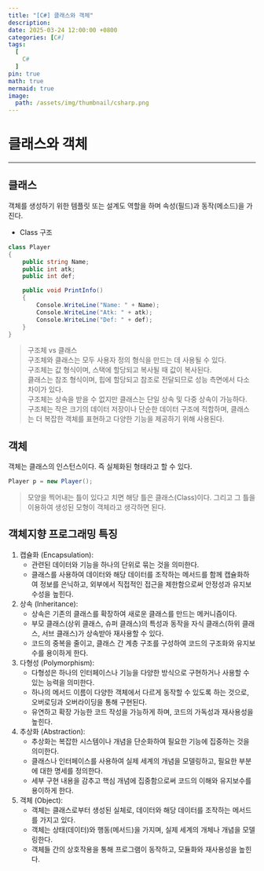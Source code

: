 ```yaml
---
title: "[C#] 클래스와 객체"
description: 
date: 2025-03-24 12:00:00 +0800
categories: [C#]
tags:
  [
    C#
  ]
pin: true
math: true
mermaid: true
image:
  path: /assets/img/thumbnail/csharp.png
---
```


# 클래스와 객체

--- 

## 클래스 

객체를 생성하기 위한 템플릿 또는 설계도 역할을 하며 속성(필드)과 동작(메소드)을 가진다.

- Class 구조
```c#
class Player
{
    public string Name;
    public int atk;
    public int def;

    public void PrintInfo()
    {
        Console.WriteLine("Name: " + Name);
        Console.WriteLine("Atk: " + atk);
        Console.WriteLine("Def: " + def);
    }
}
```

>구조체 vs 클래스  
>구조체와 클래스는 모두 사용자 정의 형식을 만드는 데 사용될 수 있다.  
>구조체는 값 형식이며, 스택에 할당되고 복사될 때 값이 복사된다.  
>클래스는 참조 형식이며, 힙에 할당되고 참조로 전달되므로 성능 측면에서 다소 차이가 있다.  
>구조체는 상속을 받을 수 없지만 클래스는 단일 상속 및 다중 상속이 가능하다.  
>구조체는 작은 크기의 데이터 저장이나 단순한 데이터 구조에 적합하며, 클래스는 더 복잡한 객체를 표현하고 다양한 기능을 제공하기 위해 사용된다.  

## 객체 

객체는 클래스의 인스턴스이다. 즉 실체화된 형태라고 할 수 있다.

```c#
Player p = new Player();
```
> 모양을 찍어내는 틀이 있다고 치면 해당 틀은 클래스(Class)이다. 그리고 그 틀을 이용하여 생성된 모형이 객체라고 생각하면 된다.

## 객체지향 프로그래밍 특징

1. 캡슐화 (Encapsulation):
    - 관련된 데이터와 기능을 하나의 단위로 묶는 것을 의미한다.
    - 클래스를 사용하여 데이터와 해당 데이터를 조작하는 메서드를 함께 캡슐화하여 정보를 은닉하고, 외부에서 직접적인 접근을 제한함으로써 안정성과 유지보수성을 높힌다.
2. 상속 (Inheritance):
    - 상속은 기존의 클래스를 확장하여 새로운 클래스를 만드는 메커니즘이다.
    - 부모 클래스(상위 클래스, 슈퍼 클래스)의 특성과 동작을 자식 클래스(하위 클래스, 서브 클래스)가 상속받아 재사용할 수 있다.
    - 코드의 중복을 줄이고, 클래스 간 계층 구조를 구성하여 코드의 구조화와 유지보수를 용이하게 한다.
3. 다형성 (Polymorphism):
    - 다형성은 하나의 인터페이스나 기능을 다양한 방식으로 구현하거나 사용할 수 있는 능력을 의미한다.
    - 하나의 메서드 이름이 다양한 객체에서 다르게 동작할 수 있도록 하는 것으로, 오버로딩과 오버라이딩을 통해 구현된다.
    - 유연하고 확장 가능한 코드 작성을 가능하게 하며, 코드의 가독성과 재사용성을 높힌다.
4. 추상화 (Abstraction):
    - 추상화는 복잡한 시스템이나 개념을 단순화하여 필요한 기능에 집중하는 것을 의미한다.
    - 클래스나 인터페이스를 사용하여 실제 세계의 개념을 모델링하고, 필요한 부분에 대한 명세를 정의한다.
    - 세부 구현 내용을 감추고 핵심 개념에 집중함으로써 코드의 이해와 유지보수를 용이하게 한다.
5. 객체 (Object):
    - 객체는 클래스로부터 생성된 실체로, 데이터와 해당 데이터를 조작하는 메서드를 가지고 있다.
    - 객체는 상태(데이터)와 행동(메서드)을 가지며, 실제 세계의 개체나 개념을 모델링한다.
    - 객체들 간의 상호작용을 통해 프로그램이 동작하고, 모듈화와 재사용성을 높힌다.
